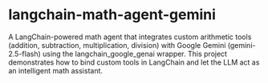 # langchain-math-agent-gemini
A LangChain-powered math agent that integrates custom arithmetic tools (addition, subtraction, multiplication, division) with Google Gemini (gemini-2.5-flash) using the langchain_google_genai wrapper. This project demonstrates how to bind custom tools in LangChain and let the LLM act as an intelligent math assistant.
